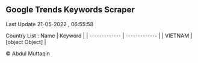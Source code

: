 

## Google Trends Keywords Scraper 
 
Last Update 21-05-2022 , 06:55:58

Country List :
 Name  | Keyword |
| ------------- | ------------- |
| VIETNAM | [object Object] |



© Abdul Muttaqin 
